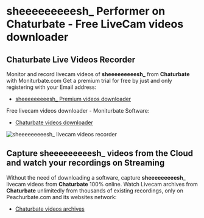 # sheeeeeeeeesh_ Performer on Chaturbate - Free LiveCam videos downloader

## Chaturbate Live Videos Recorder

Monitor and record livecam videos of **sheeeeeeeeesh_** from **Chaturbate** with Moniturbate.com
Get a premium trial for free by just and only registering with your Email address:
* [sheeeeeeeeesh_ Premium videos downloader](https://moniturbate.com/request-demo-licence-key.html)

Free livecam videos downloader - Moniturbate Software:
* [Chaturbate videos downloader](https://moniturbate.com/moniturbate-download-software.html)

![sheeeeeeeeesh_ livecam videos recorder](https://peachurnet.com/templates/moniturbate-software.png)


## Capture sheeeeeeeeesh_ videos from the Cloud and watch your recordings on Streaming

Without the need of downloading a software, capture **sheeeeeeeeesh_** livecam videos from **Chaturbate** 100% online.
Watch Livecam archives from **Chaturbate** unlimitedly from thousands of existing recordings, only on Peachurbate.com and its websites network:
* [Chaturbate videos archives](https://peachurnet.com/)